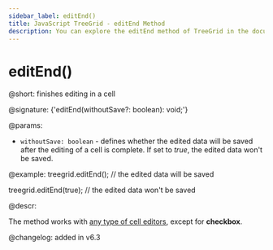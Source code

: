 ```yaml
---
sidebar_label: editEnd()
title: JavaScript TreeGrid - editEnd Method 
description: You can explore the editEnd method of TreeGrid in the documentation of the DHTMLX JavaScript UI library. Browse developer guides and API reference, try out code examples and live demos, and download a free 30-day evaluation version of DHTMLX Suite 7.
---
```


# editEnd()

@short: finishes editing in a cell

@signature: {'editEnd(withoutSave?: boolean): void;'}

@params:
- `withoutSave: boolean` - defines whether the edited data will be saved after the editing of a cell is complete. If set to *true*, the edited data won't be saved.

@example:
treegrid.editEnd(); // the edited data will be saved

treegrid.editEnd(true); // the edited data won't be saved

@descr:

The method works with [any type of cell editors](treegrid/configuration.md#setting-type-of-column-editor), except for **checkbox**. 

@changelog: added in v6.3

[comment]: # (@relatedapi: treegrid/api/treegrid_editcell_method.md)

[comment]: # (@related: treegrid/usage.md#editing-data)
